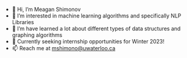 - 👋 Hi, I’m Meagan Shimonov
- 👀 I’m interested in machine learning algorithms and specifically NLP Libraries
- 🌱 I’m have learned a lot about different types of data structures and graphing algorithms 
- 💞️ Currently seeking internship opportunities for Winter 2023!
- 📫 Reach me at mshimono@uwaterloo.ca

<!---
MeaganShim/MeaganShim is a ✨ special ✨ repository because its `README.md` (this file) appears on your GitHub profile.
You can click the Preview link to take a look at your changes.
--->
